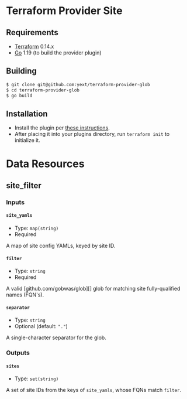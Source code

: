 # Terraform Provider Site

## Requirements

-	[Terraform](https://www.terraform.io/downloads.html) 0.14.x
-	[Go](https://golang.org/doc/install) 1.19 (to build the provider plugin)

## Building

```sh
$ git clone git@github.com:yext/terraform-provider-glob
$ cd terraform-provider-glob
$ go build
```

## Installation

- Install the plugin per [these instructions](https://www.terraform.io/docs/plugins/basics.html#installing-a-plugin).
- After placing it into your plugins directory, run `terraform init` to initialize it.

# Data Resources

## site_filter

### Inputs

#### `site_yamls`

- Type: `map(string)`
- Required

A map of site config YAMLs, keyed by site ID.

#### `filter`

- Type: `string`
- Required

A valid [github.com/gobwas/glob][] glob for matching site fully-qualified names (FQN's).

#### `separator`

- Type: `string`
- Optional (default: `"."`)

A single-character separator for the glob.

### Outputs

#### `sites`

- Type: `set(string)`

A set of site IDs from the keys of `site_yamls`, whose FQNs match `filter`.
